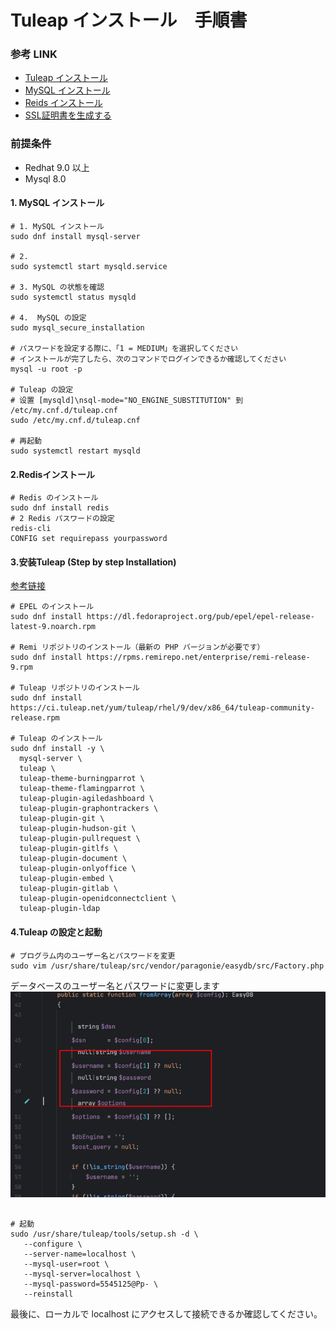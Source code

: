 Tuleap インストール　手順書
===========================
### 参考 LINK
- [Tuleap インストール](https://docs.tuleap.org/installation-guide/step-by-step/introduction.html)
- [MySQL インストール](https://www.digitalocean.com/community/tutorials/how-to-install-mysql-on-centos-8)  
- [Reids インストール](https://linuxhint.com/change-redis-password/)
- [SSL証明書を生成する ](https://stackoverflow.com/questions/10175812/how-to-generate-a-self-signed-ssl-certificate-using-openssl)
### 前提条件
- Redhat 9.0 以上
- Mysql 8.0
#### 1. MySQL インストール
```shell
# 1. MySQL インストール
sudo dnf install mysql-server

# 2.
sudo systemctl start mysqld.service

# 3. MySQL の状態を確認
sudo systemctl status mysqld

# 4.  MySQL の設定
sudo mysql_secure_installation

# パスワードを設定する際に、「1 = MEDIUM」を選択してください
# インストールが完了したら、次のコマンドでログインできるか確認してください
mysql -u root -p

# Tuleap の設定
# 设置 [mysqld]\nsql-mode="NO_ENGINE_SUBSTITUTION" 到 /etc/my.cnf.d/tuleap.cnf
sudo /etc/my.cnf.d/tuleap.cnf

# 再起動
sudo systemctl restart mysqld
```
#### 2.Redisインストール
```shell
# Redis のインストール
sudo dnf install redis
# 2 Redis パスワードの設定
redis-cli
CONFIG set requirepass yourpassword
```
#### 3.安装Tuleap (Step by step Installation)
[参考链接](https://docs.tuleap.org/installation-guide/step-by-step/introduction.html)
```shell
# EPEL のインストール
sudo dnf install https://dl.fedoraproject.org/pub/epel/epel-release-latest-9.noarch.rpm

# Remi リポジトリのインストール（最新の PHP バージョンが必要です）
sudo dnf install https://rpms.remirepo.net/enterprise/remi-release-9.rpm

# Tuleap リポジトリのインストール
sudo dnf install https://ci.tuleap.net/yum/tuleap/rhel/9/dev/x86_64/tuleap-community-release.rpm

# Tuleap のインストール
sudo dnf install -y \
  mysql-server \
  tuleap \
  tuleap-theme-burningparrot \
  tuleap-theme-flamingparrot \
  tuleap-plugin-agiledashboard \
  tuleap-plugin-graphontrackers \
  tuleap-plugin-git \
  tuleap-plugin-hudson-git \
  tuleap-plugin-pullrequest \
  tuleap-plugin-gitlfs \
  tuleap-plugin-document \
  tuleap-plugin-onlyoffice \
  tuleap-plugin-embed \
  tuleap-plugin-gitlab \
  tuleap-plugin-openidconnectclient \
  tuleap-plugin-ldap
```
#### 4.Tuleap の設定と起動
```shell
# プログラム内のユーザー名とパスワードを変更
sudo vim /usr/share/tuleap/src/vendor/paragonie/easydb/src/Factory.php
```
データベースのユーザー名とパスワードに変更します
![img.png](img.png)
```shell

# 起動
sudo /usr/share/tuleap/tools/setup.sh -d \
   --configure \
   --server-name=localhost \
   --mysql-user=root \
   --mysql-server=localhost \
   --mysql-password=5545125@Pp- \
   --reinstall
```
最後に、ローカルで localhost にアクセスして接続できるか確認してください。